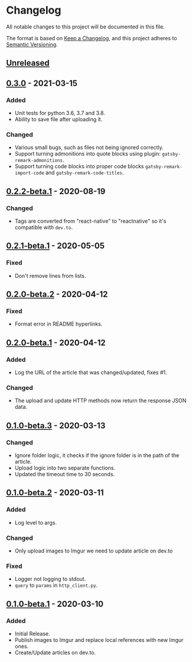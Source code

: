 # Changelog

All notable changes to this project will be documented in this file.

The format is based on [Keep a Changelog](https://keepachangelog.com/en/1.0.0/),
and this project adheres to [Semantic Versioning](https://semver.org/spec/v2.0.0.html).

## [Unreleased]

## [0.3.0] - 2021-03-15
### Added
- Unit tests for python 3.6, 3.7 and 3.8.
- Ability to save file after uploading it.

### Changed
- Various small bugs, such as files not being ignored correctly.
- Support turning admonitions into quote blocks using plugin: `gatsby-remark-admonitions`.
- Support turning code blocks into proper code blocks `gatsby-remark-import-code` and `gatsby-remark-code-titles`.

## [0.2.2-beta.1] - 2020-08-19
### Changed
- Tags are converted from "react-native" to "reactnative" so it's compatible with `dev.to`.

## [0.2.1-beta.1] - 2020-05-05
### Fixed
- Don't remove lines from lists.

## [0.2.0-beta.2] - 2020-04-12
### Fixed
- Format error in README hyperlinks.

## [0.2.0-beta.1] - 2020-04-12
### Added
- Log the URL of the article that was changed/updated, fixes #1.

### Changed
- The upload and update HTTP methods now return the response JSON data.

## [0.1.0-beta.3] - 2020-03-13
### Changed
- Ignore folder logic, it checks if the ignore folder is in the path of the article.
- Upload logic into two separate functions.
- Updated the timeout time to 30 seconds.

## [0.1.0-beta.2] - 2020-03-11
### Added
- Log level to args.

### Changed
- Only upload images to Imgur we need to update article on dev.to

### Fixed
- Logger not logging to stdout.
- `query` to `params` in `http_client.py`.

## [0.1.0-beta.1] - 2020-03-10
### Added
- Initial Release.
- Publish images to Imgur and replace local references with new Imgur ones.
- Create/Update articles on dev.to.

[Unreleased]: https://gitlab.com/hmajid2301/markdown-to-devto/-/compare/release%2F0.3.0...master
[0.3.0]: https://gitlab.com/hmajid2301/markdown-to-devto/-/tags/release%2F0.3.0...release%2F0.2.2-beta.1
[0.2.2-beta.1]: https://gitlab.com/hmajid2301/markdown-to-devto/-/tags/release%2F0.2.2-beta.1...release%2F0.2.1-beta.1
[0.2.1-beta.1]: https://gitlab.com/hmajid2301/markdown-to-devto/-/tags/release%2F0.2.1-beta.1...release%2F0.2.0-beta.2
[0.2.0-beta.2]: https://gitlab.com/hmajid2301/markdown-to-devto/-/tags/release%2F0.2.0-beta.2...release%2F0.2.0-beta.1
[0.2.0-beta.1]: https://gitlab.com/hmajid2301/markdown-to-devto/-/tags/release%2F0.2.0-beta.1...release%2F0.1.0-beta.3
[0.1.0-beta.3]: https://gitlab.com/hmajid2301/markdown-to-devto/-/tags/release%2F0.1.0-beta.3...release%2F0.1.0-beta.2
[0.1.0-beta.2]: https://gitlab.com/hmajid2301/markdown-to-devto/-/tags/release%2F0.1.0-beta.2...release%2F0.1.0-beta.1
[0.1.0-beta.1]: https://gitlab.com/hmajid2301/markdown-to-devto/-/tags/release%2F0.1.0-beta.1